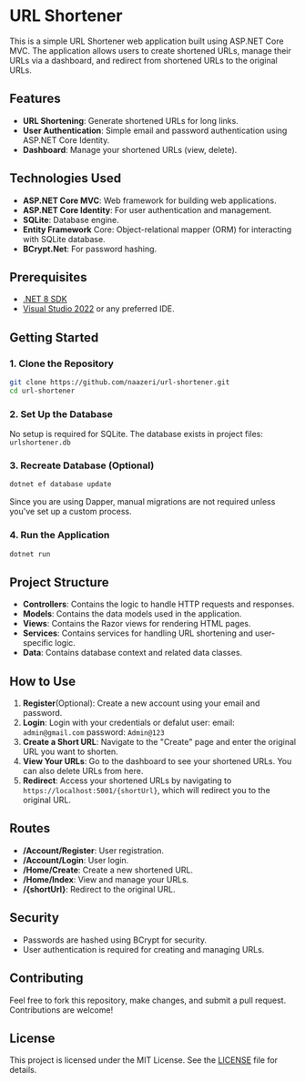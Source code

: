 # URL Shortener

This is a simple URL Shortener web application built using ASP.NET Core MVC. The application allows users to create shortened URLs, manage their URLs via a dashboard, and redirect from shortened URLs to the original URLs.

## Features

- **URL Shortening**: Generate shortened URLs for long links.
- **User Authentication**: Simple email and password authentication using ASP.NET Core Identity.
- **Dashboard**: Manage your shortened URLs (view, delete).

## Technologies Used

- **ASP.NET Core MVC**: Web framework for building web applications.
- **ASP.NET Core Identity**: For user authentication and management.
- **SQLite**: Database engine.
- **Entity Framework** Core: Object-relational mapper (ORM) for interacting with SQLite database.
- **BCrypt.Net**: For password hashing.

## Prerequisites

- [.NET 8 SDK](https://dotnet.microsoft.com/download/dotnet/8.0)
- [Visual Studio 2022](https://visualstudio.microsoft.com/) or any preferred IDE.

## Getting Started

### 1. Clone the Repository

```bash
git clone https://github.com/naazeri/url-shortener.git
cd url-shortener
```

### 2. Set Up the Database

No setup is required for SQLite. The database exists in project files: `urlshortener.db`

### 3. Recreate Database (Optional)

```bash
dotnet ef database update
```

Since you are using Dapper, manual migrations are not required unless you've set up a custom process.

### 4. Run the Application

```bash
dotnet run
```

## Project Structure

- **Controllers**: Contains the logic to handle HTTP requests and responses.
- **Models**: Contains the data models used in the application.
- **Views**: Contains the Razor views for rendering HTML pages.
- **Services**: Contains services for handling URL shortening and user-specific logic.
- **Data**: Contains database context and related data classes.

## How to Use

1. **Register**(Optional): Create a new account using your email and password.
2. **Login**: Login with your credentials or defalut user: email: `admin@gmail.com` password: `Admin@123`
3. **Create a Short URL**: Navigate to the "Create" page and enter the original URL you want to shorten.
4. **View Your URLs**: Go to the dashboard to see your shortened URLs. You can also delete URLs from here.
5. **Redirect**: Access your shortened URLs by navigating to `https://localhost:5001/{shortUrl}`, which will redirect you to the original URL.

## Routes

- **/Account/Register**: User registration.
- **/Account/Login**: User login.
- **/Home/Create**: Create a new shortened URL.
- **/Home/Index**: View and manage your URLs.
- **/{shortUrl}**: Redirect to the original URL.

## Security

- Passwords are hashed using BCrypt for security.
- User authentication is required for creating and managing URLs.

## Contributing

Feel free to fork this repository, make changes, and submit a pull request. Contributions are welcome!

## License

This project is licensed under the MIT License. See the [LICENSE](LICENSE) file for details.
